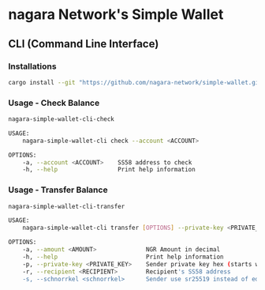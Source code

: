 # nagara Network's Simple Wallet

## CLI (Command Line Interface)

### Installations

```bash
cargo install --git "https://github.com/nagara-network/simple-wallet.git" nagara-simple-wallet-cli
```

### Usage - Check Balance

```bash
nagara-simple-wallet-cli-check

USAGE:
    nagara-simple-wallet-cli check --account <ACCOUNT>

OPTIONS:
    -a, --account <ACCOUNT>    SS58 address to check
    -h, --help                 Print help information
```

### Usage - Transfer Balance

```bash
nagara-simple-wallet-cli-transfer

USAGE:
    nagara-simple-wallet-cli transfer [OPTIONS] --private-key <PRIVATE_KEY> --recipient <RECIPIENT> --amount <AMOUNT>

OPTIONS:
    -a, --amount <AMOUNT>              NGR Amount in decimal
    -h, --help                         Print help information
    -p, --private-key <PRIVATE_KEY>    Sender private key hex (starts with "0x"), can also be mnemonic. Always surround it with ""
    -r, --recipient <RECIPIENT>        Recipient's SS58 address
    -s, --schnorrkel <schnorrkel>      Sender use sr25519 instead of ed25519 [default: true]
```
